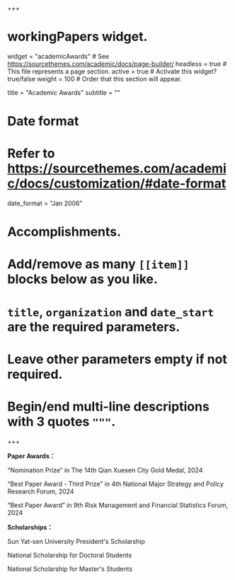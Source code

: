 +++
# workingPapers widget.
widget = "academicAwards"  # See https://sourcethemes.com/academic/docs/page-builder/
headless = true  # This file represents a page section.
active = true  # Activate this widget? true/false
weight = 100  # Order that this section will appear.

title = "Academic Awards"
subtitle = ""

# Date format
#   Refer to https://sourcethemes.com/academic/docs/customization/#date-format
date_format = "Jan 2006"

# Accomplishments.
#   Add/remove as many `[[item]]` blocks below as you like.
#   `title`, `organization` and `date_start` are the required parameters.
#   Leave other parameters empty if not required.
#   Begin/end multi-line descriptions with 3 quotes `"""`.

+++

**Paper Awards：**

“Nomination Prize” in The 14th Qian Xuesen City Gold Medal, 2024

“Best Paper Award - Third Prize” in 4th National Major Strategy and Policy Research Forum, 2024

“Best Paper Award” in 9th Risk Management and Financial Statistics Forum, 2024

**Scholarships：**

Sun Yat-sen University President's Scholarship

National Scholarship for Doctoral Students

National Scholarship for Master's Students
